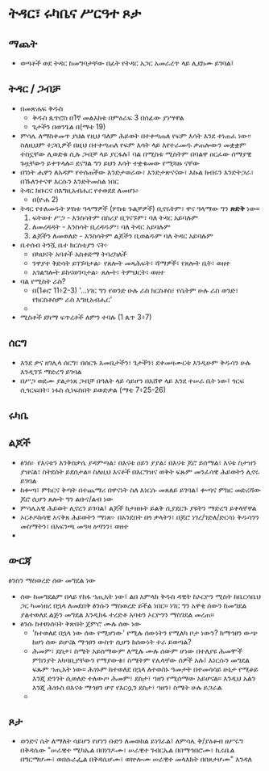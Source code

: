 # ትዳር፣ ሩካቤና ሥርዓተ ጾታ

## ማጨት

- ወጣቶች ወደ ትዳር ከመግባታቸው በፊት የትዳር አጋር አመራረጥ ላይ ሊደክሙ ይገባል፤ 

## ትዳር / ጋብቻ

- በመጽሐፍ ቅዱስ
  - ቅዱስ ጴጥሮስ በ1ኛ መልእክቱ በምዕራፍ 3 በሰፊው ያነሣዋል
  - ጌታችን በወንጌል በ(ማቴ 19)
- ምሳሌ ለማስቀመጥ ያህል የዚህ ዓለም ሕይወት በተቀጣጠለ የፍም እሳት እንደ ተነጠፈ ነው፡፡ ስለዚህም ተጋቢዎች በዚህ በተቀጣጠለ የፍም እሳት ላይ እየተራመዱ ቃጠሎውን መቋቋም ተስኗቸው ሊወድቁ ሲሉ ጋብቻ ላይ ያርፋሉ፤ ባል በሚስቱ ሚስትም በባልዋ ዐርፈው ሰማያዊ ጉዟቸውን ይቀጥላሉ፡፡ ደናግል ግን ይህን እሳት ተቋቁመው የሚጓዙ ናቸው
- በገነት ሔዋን ለአዳም የተሰጠችው እንድታወራው፣ እንድታጽናናው፣ እኩል ክብሩን እንድትጋራ፣ በኹለንተናዋ እርሱን እንድትመስል ነበር
- ትዳር ክቡርና በእግዚአብሔር የተወደደ ለመሆኑ፦
  - በ(ዮሐ 2)
- ትዳር የተለመዱት ሦስቱ ዓላማዎች (ሦስቱ ጉልቻዎች) ቢኖሩትም፣ ዋና ዓላማው ግን **ጽድቅ** ነው።
  1. ፍትወተ ሥጋ - እንስሳትም በስሪያ ቢገናኙም፣ ባለ ትዳር አይባሉም
  1. ለመረዳዳት - እንስሳት ቢረዳዱም፣ ባለ ትዳር አይባሉም
  1. ልጆችን ለመወለድ - እንስሳትም ልጆችን ቢወልዱም ባለ ትዳር አይባሉም
- ቤተሰብ ትንሿ ቤተ ክርስቲያን ናት፦
  - በካህናት አባቶች አስቀድማ ትባረካለች
  - ንዋያተ ቅድሳት ይገኙባታል፦ የጸሎት መጻሕፍት፣ ሻማዎች፣ የጸሎት ቤት፣ ወዘተ
  - አገልግሎት ይከናወንባታል፦ ጸሎት፣ ትምህርት፣ ወዘተ
- ባል የሚስት ራስ?
  - በ(1ቆሮ 11፥2-3) '...ነገር ግን የወንድ ሁሉ ራስ ክርስቶስ፣ የሴትም ሁሉ ራስ ወንድ፣ የክርስቶስም ራስ እግዚአብሔር'
  - 
- ሚስቶች ደካማ ፍጥረቶች ለምን ተባሉ (1 ጴጥ 3፥7)

## ሰርግ

- እንደ ቃና ዘገሊላ ሰርግ፣ በሰርጉ እመቤታችን፣ ጌታችን፣ ደቀመዛሙርቱ እንዲሁም ቅዱሳን ሁሉ እንዲገኙ ማድረግ ይገባል
- በሥጋ ወደሙ ያልታነጸ ጋብቻ በዓለት ላይ ሳይሆን በአሸዋ ላይ እንደ ተሠራ ቤት ነው፤ ጎርፍ ሲጎርፍበት፣ ነፋስ ሲነፍስበት ይወድቃል (ማቴ 7፥25-26)

## ሩካቤ


## ልጆች

- ፅንስ፦ የእናቱን እንቅስቃሴ ያዳምጣል፣ በእናቱ ዐይን ያያል፣ በእናቱ ጆሮ ይሰማል፣ እናቱ ስታዝን ያዝናል፣ ስትደሰት ይደሰታል። ስለዚህ እናቶች በእርግዝና ወቅት ፍጹም መንፈሳዊ ሕይወትን ሊኖሩ ይገባል
- ከቍጣ፣ ምክርና ቅጣት በተጨማሪ በዋናነት ስለ እነርሱ መጸለይ ይገባል፤ ቍጣና ምክር መድረሻው ጆሮ ሲሆን ጸሎት ግን ልቡና/ልብ ነው
- ምሳሌአዊ ሕይወት ሊኖረን ይገባል፤ ልጆች ከታዘዙት ይልቅ ሲያደርጉ ያዩትን ማድረግ ይቀላቸዋል
- ኦርቶዶክሳዊ አናቅጸ ሕይወትን ማነጽ፦ በአንደበት በጎ ቃላትን፣ በጆሮ ነገረ/ገድለ/ድርሳነ ቅዱሳንን መስማትን፣ በአፍንጫ መዓዛ ዕጣንን፣ ወዘተ
- 

## ውርጃ

ፅንስን ማስወረድ ሰው መግደል ነው
- ሰው ከመግደልም በላይ የከፋ ኀጢአት ነው፤ ልበ አምላክ ቅዱስ ዳዊት ከኦርዮን ሚስት ከቤርሳቤህ ጋር ካመነዘረ በኋላ ለመደበቅ ፅንሱን ማስወረድ ይችል ነበር። ነገር ግን አዋቂ ሰውን ከመግደል ያልተወለደ ልጅን መግደል እንዲከፋ ተረድቶ አባቱን ኦርዮንን ማስገደል መረጠ።
- ፅንሱ ከተፀነሰባት ቅጽበት ጀምሮ ሙሉ ሰው ነው
  - 'ከተወለደ በኋላ ነው ሰው የሚሆነው' የሚሉ ሰውነትን የሚለካ ቦታ ነውን? ከማኅፀን ውጭ ከሆነ ሰው ይሆናል ማኅፀን ውስጥ ሲሆን ከሰውነት ተራ ይወጣል?
  - ሕመም፣ ደስታ፣ ስሜት አይሰማውም ለሚሉ ሙሉ ሰውም ሆነው በተለያዩ ሕመሞች ምክንያት አካባቢያቸውን የማያውቁ፣ ስሜትም የሌላቸው ሰዎች አሉ፤ እነርሱን መግደል ፍጹም ኀጢአት ነው። ሕፃኑም ከተወለደ በኋላ ለተወሰኑ ዓመታት በተመሳሳይ ሁኔታ የሚቆይ እንጂ ድንገት ሲወለድ ተለውጦ ሕመም፣ ደስታ፣ ኀዘን የሚሰማው አይሆናል። እንዲህ አልን እንጂ ሕፃኑስ በእናቱ ማኅፀን ሆኖ የእርሷን ደስታ፣ ኀዘን፣ ስሜት ሁሉ ይጋራል
  - 

## ጾታ

- ወንድና ሴት ለማለት ሳይሆን የሆነን ቡድን ለመወከል ይነገራል፤ ለምሳሌ ቅ/ያዕቆብ ዘሥሩግ በቅዳሴው "ሠራዊተ ሚካኤል በበነገዶሙ፣ ሠራዊተ ገብርኤል በበማኅበሮሙ፣ ኪሩቤል በግርማሆሙ፣ ወበሱራፌል በቅዳሴሆሙ፣ ወኵሎሙ ሠራዊተ መላእክት በበጾታሆሙ" እንዳለ

